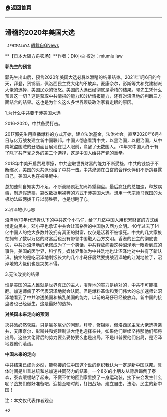 ###  [:house:返回首頁](https://github.com/ourhimalayas/txt)
---

## 滑稽的2020年美国大选
` JPHIMALAYA` [轉載自GNews](https://gnews.org/zh-hans/726402/)

**【日本大阪方舟农场】**作者：DK小白 校对：miumiu law

**郭先生的预言**

郭先生出山后，预言2020年美国大选必将以滑稽的结果结束。2021年1月6日的今天，拜登，贺锦丽，佩洛西民主党大佬的不放弃。麦康奈尔，彭斯等共和党建制派大佬的选择，美国民众的愤怒。美国的大选已经彻底是滑稽的结果。郭先生凭什么预言这一切？这是获取中共情报的能力和分析情报能力，还有对沼泽地的判断三方面结合的结果。这也是为什么这么多世界顶级政治家看走眼的原因。

1.为什么中共要干涉美国大选

2016-2020，中共备受打击。

2017郭先生用直播爆料的方式开始，建立法治基金，法治社会。直至2020年6月4日与亿万战友建立新中国联邦。中国人彻底看清中共，以黑治国，以假治国，从中南坑盗国贼的丑陋面目展现在世人眼前，唤醒了无数国人。70年来中国人终于有了除了共产党之外的第二个选择，这是中国人给共产党的重拳。

2018年中美开启贸易摩擦，中共盗取世界财富的能力不断受挫，中共的钱袋子不断缩水，美国的灭共派也给了中共一击。中共渗透在白宫的合作伙伴们不断跳暴露自己，美国人也在被唤醒中。

总加速师自知实力不足，不断豪赌疯狂加码希望翻盘。最后疯狂的总加速，释放病毒，制造假选票，篡改数据用裸奔的方式干涉美国大选。想用一代宗师马保国的太极功法四两拨千斤以弱胜强，也是想瞎了心。

2.沼泽地小心思

沼泽地70年代选择认下的中共这个小马仔，给了几亿中国人用积累财富的方式缓慢走向民主，邓小平也承诺中共会让富裕后的中国融入西方文明。40年过去了14亿中国人的绝大多数并没拥有真正的财富，仅仅是活着不被饿死。中共的几大家族在拥有了数以万亿的财富后也没有带领中国融入西方文明。香港的民主的彻底丧失，中共对沼泽地的承诺成为了一个笑话。中共释放病毒这种沼泽地一眼看到底的事件，美国的医学界，科学界，媒体界集体为中共洗地也让沼泽地对中共有了新认识。搞笑的是吃沼泽地剩饭长大的几个小马仔居然要挑战沼泽地的江湖地位了，沼泽地的大佬们也是哭笑不得。

3.无法改变的结果

谁是美国的主人谁就是世界真正的主人，沼泽地的实力是绝对的，中共不可能推翻。加速师疯了不代表沼泽地就会认同。但是爆料革命和我们伟大的总加速师让沼泽地看到了中共渗透美国和搞乱美国的能力。以前的马仔已经被放弃，新中国的接盘者也已经诞生，这是最好的选择。

**对美国未来走向的预测**

灭共派必然获胜，只是赢多赢少的问题。拜登，贺锦丽，佩洛西民主党大佬选择亲共，麦康奈尔，彭斯共和党建制派大佬也选择亲共，如果他们继续坚持那他们都将出局。这些大佬背后的势力要么妥协要么也是出局。不是川普要他们出局，是沼泽地要他们滚蛋。

**中国未来的走向**

中共结束已成为必然，能够接的住中国这个盘的组织我认为一定是新中国联邦。具体时间是川普总统和总加速共同努力的结果。一个8岁的小朋友从背后踢倒了泰森，泰森缓缓站了起来，不慌不忙的回到家里换了一身运动装，接下来会发生什么呢？战友们做好准备吧，迎接至暗时刻，打扫战场，建立自由，法治，民主的新中国！

注：本文仅代表作者观点

+2
